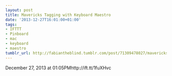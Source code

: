 ```yaml
---
layout: post
title: Mavericks Tagging with Keyboard Maestro
date: '2013-12-27T16:01:00+01:00'
tags:
- IFTTT
- Pinboard
- mac
- keyboard
- maestro
tumblr_url: http://fabiantheblind.tumblr.com/post/71309478027/mavericks-tagging-with-keyboard-maestro
---
```

December 27, 2013 at 01:05PMhttp://ift.tt/1fuXHvc
